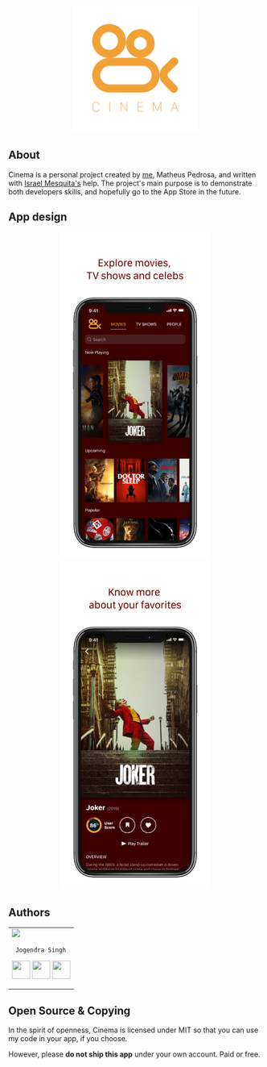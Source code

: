 <p align="center">
    <a href="https://github.com/matheusmpedrosa/Cinema-iOS/blob/master/images/cinema-logo-display.png">
        <img src="images/cinema-logo-display.png" width="250" />
    </a>
</p>

## About

Cinema is a personal project created by [me](https://github.com/matheusmpedrosa), Matheus Pedrosa, and written with [Israel Mesquita's](https://github.com/israelmesquita07) help. The project's main purpose is to demonstrate both developers skills, and hopefully go to the App Store in the future.

## App design

<p align="center">
    <a href="https://github.com/matheusmpedrosa/Cinema-iOS/blob/master/images/screenshot-1-display.png">
        <img src="images/screenshot-1-display.png" width="300" />
    </a>
    <a href="https://github.com/matheusmpedrosa/Cinema-iOS/blob/master/images/screenshot-2-display.png">
        <img src="images/screenshot-2-display.png" width="300" />
    </a>
</p>

## Authors

<!-- <table>
    <tr>
        <td>
            <img src="https://avatars2.githubusercontent.com/u/16017313?s=460&v=4" width="180"/>

            Matheus Pedrosa

            <p align="center">
                <a href = "https://github.com/matheusmpedrosa">
                    <img src = "http://www.iconninja.com/files/241/825/211/round-collaboration-social-github-code-circle-network-icon.svg" width="36" height = "36"/>
                </a>
                <a href = "https://www.linkedin.com/in/matheus-malcher-pedrosa-3457b1105/">
                    <img src = "http://www.iconninja.com/files/863/607/751/network-linkedin-social-connection-circular-circle-media-icon.svg" width="36" height="36"/>
                </a>
            </p>
        </td>
    </tr>
</table>

<table>
    <tr>
        <td>
            <img src="https://avatars3.githubusercontent.com/u/36204694?s=460&v=4" width="180"/>

            Israel Mesquita

            <p align="center">
                <a href = "https://github.com/israelmesquita07">
                    <img src = "http://www.iconninja.com/files/241/825/211/round-collaboration-social-github-code-circle-network-icon.svg" width="36" height = "36"/>
                </a>
                <a href = "https://www.linkedin.com/in/israel-mesquita07/">
                    <img src = "http://www.iconninja.com/files/863/607/751/network-linkedin-social-connection-circular-circle-media-icon.svg" width="36" height="36"/>
                </a>
            </p>
        </td>
    </tr>
</table> -->
<table>
<tr>
<td>
     <img src="https://avatars2.githubusercontent.com/u/16017313?s=460&v=4" width="180"/>
     
     Jogendra Singh

<p align="center">
<a href = "https://github.com/matheusmpedrosa"><img src = "http://www.iconninja.com/files/241/825/211/round-collaboration-social-github-code-circle-network-icon.svg" width="36" height = "36"/></a>
<a href = "#"><img src = "https://www.shareicon.net/download/2016/07/06/107115_media.svg" width="36" height="36"/></a>
<a href = "https://www.linkedin.com/in/matheus-malcher-pedrosa-3457b1105/"><img src = "http://www.iconninja.com/files/863/607/751/network-linkedin-social-connection-circular-circle-media-icon.svg" width="36" height="36"/></a>
</p>
</td>
</tr> 
  </table>

## Open Source & Copying

In the spirit of openness, Cinema is licensed under MIT so that you can use my code in your app, if you choose.

However, please **do not ship this app** under your own account. Paid or free.
